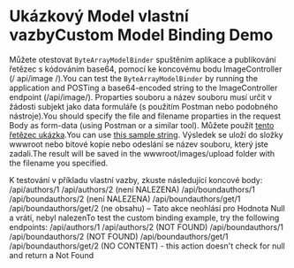 # <a name="custom-model-binding-demo"></a><span data-ttu-id="de2e4-101">Ukázkový Model vlastní vazby</span><span class="sxs-lookup"><span data-stu-id="de2e4-101">Custom Model Binding Demo</span></span>

<span data-ttu-id="de2e4-102">Můžete otestovat `ByteArrayModelBinder` spuštěním aplikace a publikování řetězec s kódováním base64, pomocí ke koncovému bodu ImageController (/ api/image /).</span><span class="sxs-lookup"><span data-stu-id="de2e4-102">You can test the `ByteArrayModelBinder` by running the application and POSTing a base64-encoded string to the ImageController endpoint (/api/image/).</span></span> <span data-ttu-id="de2e4-103">Proparties souboru a název souboru musí určit v žádosti subjekt jako data formuláře (s použitím Postman nebo podobného nástroje).</span><span class="sxs-lookup"><span data-stu-id="de2e4-103">You should specify the file and filename proparties in the request Body as form-data (using Postman or a similar tool).</span></span> <span data-ttu-id="de2e4-104">Můžete použít [tento řetězec ukázka](Base64String.txt).</span><span class="sxs-lookup"><span data-stu-id="de2e4-104">You can use [this sample string](Base64String.txt).</span></span> <span data-ttu-id="de2e4-105">Výsledek se uloží do složky wwwroot nebo bitové kopie nebo odeslání se název souboru, který jste zadali.</span><span class="sxs-lookup"><span data-stu-id="de2e4-105">The result will be saved in the wwwroot/images/upload folder with the filename you specified.</span></span>

<span data-ttu-id="de2e4-106">K testování v příkladu vlastní vazby, zkuste následující koncové body: /api/authors/1 /api/authors/2 (není NALEZENA) /api/boundauthors/1 /api/boundauthors/2 (není NALEZENA) /api/boundauthors/get/1 /api/boundauthors/get/2 (ne obsahu) – Tato akce neohlásí pro Hodnota Null a vrátí, nebyl nalezen</span><span class="sxs-lookup"><span data-stu-id="de2e4-106">To test the custom binding example, try the following endpoints: /api/authors/1 /api/authors/2 (NOT FOUND) /api/boundauthors/1 /api/boundauthors/2 (NOT FOUND) /api/boundauthors/get/1 /api/boundauthors/get/2 (NO CONTENT) - this action doesn't check for null and return a Not Found</span></span>
